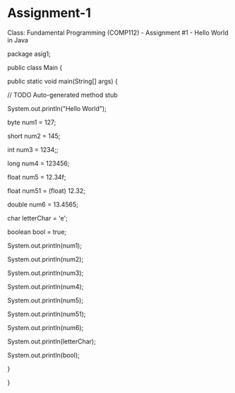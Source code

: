 # Assignment-1
Class: Fundamental Programming (COMP112) - Assignment #1 - Hello World in Java

package asig1;

public class Main {

public static void main(String[] args) {
  
// TODO Auto-generated method stub
				
System.out.println("Hello World");

  byte num1 = 127;
	
  short num2 = 145;
	
  int num3 = 1234;;
	
  long num4 = 123456;
	
  float num5 = 12.34f;
	
  float num51 = (float) 12.32;
	
  double num6 = 13.4565;
	
  char letterChar = 'e';
	
  boolean bool = true;
			
  System.out.println(num1);

  System.out.println(num2);

  System.out.println(num3);

  System.out.println(num4);

  System.out.println(num5);

  System.out.println(num51);

  System.out.println(num6);

  System.out.println(letterChar);

  System.out.println(bool);
			
  }

}
